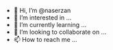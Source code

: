- 👋 Hi, I’m @naserzan
- 👀 I’m interested in ...
- 🌱 I’m currently learning ...
- 💞️ I’m looking to collaborate on ...
- 📫 How to reach me ...

<!---
naserzan/naserzan is a ✨ special ✨ repository because its `README.md` (this file) appears on your GitHub profile.
You can click the Preview link to take a look at your changes.
--->

